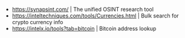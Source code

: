 - https://synapsint.com/ | The unified OSINT research tool
- https://inteltechniques.com/tools/Currencies.html | Bulk search for crypto currency info
- https://intelx.io/tools?tab=bitcoin | Bitcoin address lookup

